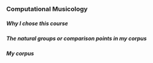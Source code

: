 ### Computational Musicology
##### Why I chose this course

##### The natural groups or comparison points in my corpus

##### My corpus
